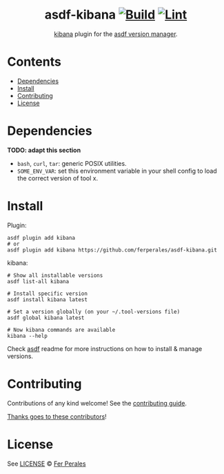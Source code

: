 <div align="center">

# asdf-kibana [![Build](https://github.com/ferperales/asdf-kibana/actions/workflows/build.yml/badge.svg)](https://github.com/ferperales/asdf-kibana/actions/workflows/build.yml) [![Lint](https://github.com/ferperales/asdf-kibana/actions/workflows/lint.yml/badge.svg)](https://github.com/ferperales/asdf-kibana/actions/workflows/lint.yml)

[kibana](https://github.com/elastic/kibana) plugin for the [asdf version manager](https://asdf-vm.com).

</div>

# Contents

- [Dependencies](#dependencies)
- [Install](#install)
- [Contributing](#contributing)
- [License](#license)

# Dependencies

**TODO: adapt this section**

- `bash`, `curl`, `tar`: generic POSIX utilities.
- `SOME_ENV_VAR`: set this environment variable in your shell config to load the correct version of tool x.

# Install

Plugin:

```shell
asdf plugin add kibana
# or
asdf plugin add kibana https://github.com/ferperales/asdf-kibana.git
```

kibana:

```shell
# Show all installable versions
asdf list-all kibana

# Install specific version
asdf install kibana latest

# Set a version globally (on your ~/.tool-versions file)
asdf global kibana latest

# Now kibana commands are available
kibana --help
```

Check [asdf](https://github.com/asdf-vm/asdf) readme for more instructions on how to
install & manage versions.

# Contributing

Contributions of any kind welcome! See the [contributing guide](contributing.md).

[Thanks goes to these contributors](https://github.com/ferperales/asdf-kibana/graphs/contributors)!

# License

See [LICENSE](LICENSE) © [Fer Perales](https://github.com/ferperales/)
